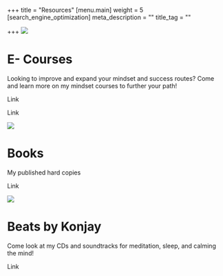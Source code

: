 +++
title = "Resources"
[menu.main]
weight = 5
[search_engine_optimization]
meta_description = ""
title_tag = ""

+++
![](/uploads/bg.jpg)

# E- Courses

Looking to improve and expand your mindset and success routes? Come and learn more on my mindset courses to further your path!

Link

Link

![](/uploads/book.jpg)

# Books

My published hard copies

Link

![](/uploads/album-covers.png)

# Beats by Konjay

Come look at my CDs and soundtracks for meditation, sleep, and calming the mind!

Link